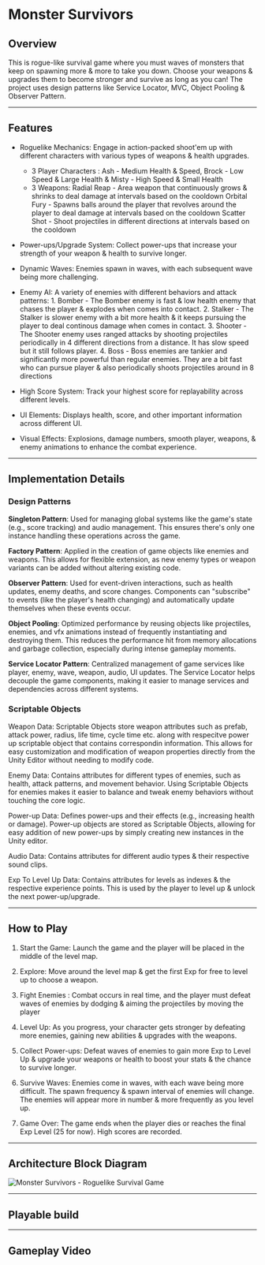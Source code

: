 # Monster Survivors

## Overview

This is rogue-like survival game where you must waves of monsters that keep on spawning more & more to take you down. Choose your weapons & upgrades them to become stronger and survive as long as you can!
The project uses design patterns like Service Locator, MVC, Object Pooling & Observer Pattern.

---

## Features

- Roguelike Mechanics: Engage in action-packed shoot'em up with different characters with various types of weapons & health upgrades.
  - 3 Player Characters :
    Ash - Medium Health & Speed, Brock - Low Speed & Large Health & Misty - High Speed & Small Health
  - 3 Weapons:
    Radial Reap - Area weapon that continuously grows & shrinks to deal damage at intervals based on the cooldown
    Orbital Fury - Spawns balls around the player that revolves around the player to deal damage at intervals based on the cooldown
    Scatter Shot - Shoot projectiles in different directions at intervals based on the cooldown

- Power-ups/Upgrade System: Collect power-ups that increase your strength of your weapon & health to survive longer.
  
- Dynamic Waves: Enemies spawn in waves, with each subsequent wave being more challenging.

- Enemy AI: A variety of enemies with different behaviors and attack patterns:
            1. Bomber - The Bomber enemy is fast & low health enemy that chases the player & explodes when comes into contact.
            2. Stalker - The Stalker is slower enemy with a bit more health & it keeps pursuing the player to deal continous damage when comes in contact.
            3. Shooter - The Shooter enemy uses ranged attacks by shooting projectiles periodically in 4 different directions from a distance. It has slow speed but it still follows player.
            4. Boss - Boss enemies are tankier and significantly more powerful than regular enemies. They are a bit fast who can pursue player & also periodically shoots projectiles around in 8 directions

- High Score System: Track your highest score for replayability across different levels.

- UI Elements: Displays health, score, and other important information across different UI.

- Visual Effects: Explosions, damage numbers, smooth player, weapons, & enemy animations to enhance the combat experience.
     
---

## Implementation Details

### Design Patterns

**Singleton Pattern**: Used for managing global systems like the game's state (e.g., score tracking) and audio management. This ensures there's only one instance handling these operations across the game.

**Factory Pattern**: Applied in the creation of game objects like enemies and weapons. This allows for flexible extension, as new enemy types or weapon variants can be added without altering existing code.

**Observer Pattern**: Used for event-driven interactions, such as health updates, enemy deaths, and score changes. Components can "subscribe" to events (like the player's health changing) and automatically update themselves when these events occur.

**Object Pooling**: Optimized performance by reusing objects like projectiles, enemies, and vfx animations instead of frequently instantiating and destroying them. This reduces the performance hit from memory allocations and garbage collection, especially during intense gameplay moments.

**Service Locator Pattern**: Centralized management of game services like player, enemy, wave, weapon, audio, UI updates. The Service Locator helps decouple the game components, making it easier to manage services and dependencies across different systems.

### Scriptable Objects

Weapon Data: Scriptable Objects store weapon attributes such as prefab, attack power, radius, life time, cycle time etc. along with respecitve power up scriptable object that contains correspondin information. This allows for easy customization and modification of weapon properties directly from the Unity Editor without needing to modify code.

Enemy Data: Contains attributes for different types of enemies, such as health, attack patterns, and movement behavior. Using Scriptable Objects for enemies makes it easier to balance and tweak enemy behaviors without touching the core logic.

Power-up Data: Defines power-ups and their effects (e.g., increasing health or damage). Power-up objects are stored as Scriptable Objects, allowing for easy addition of new power-ups by simply creating new instances in the Unity editor.

Audio Data: Contains attributes for different audio types & their respective sound clips.

Exp To Level Up Data: Contains attributes for levels as indexes & the respective experience points. This is used by the player to level up & unlock the next power-up/upgrade.


---

## How to Play

1. Start the Game: Launch the game and the player will be placed in the middle of the level map.

2. Explore: Move around the level map & get the first Exp for free to level up to choose a weapon.

3. Fight Enemies : Combat occurs in real time, and the player must defeat waves of enemies by dodging & aiming the projectiles by moving the player
   
4. Level Up: As you progress, your character gets stronger by defeating more enemies, gaining new abilities & upgrades with the weapons.

5. Collect Power-ups: Defeat waves of enemies to gain more Exp to Level Up & upgrade your weapons or health to boost your stats & the chance to survive longer.

6. Survive Waves: Enemies come in waves, with each wave being more difficult. The spawn frequency & spawn interval of enemies will change. The enemies will appear more in number & more frequently as you level up.

7. Game Over: The game ends when the player dies or reaches the final Exp Level (25 for now). High scores are recorded.
  
---

## Architecture Block Diagram

![Monster Survivors - Roguelike Survival Game](https://github.com/user-attachments/assets/de73ffdc-cc03-4b5a-9f29-6d82a3ae0375)

---

## Playable build


---

## Gameplay Video




